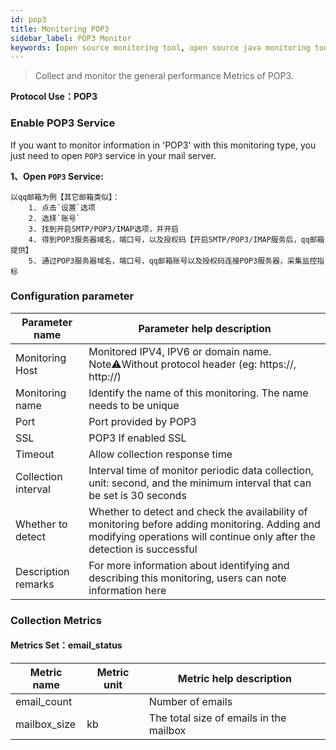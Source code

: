 ```yaml
---
id: pop3  
title: Monitoring POP3      
sidebar_label: POP3 Monitor
keywords: [open source monitoring tool, open source java monitoring tool, monitoring POP3 metrics]
---
```


> Collect and monitor the general performance Metrics of POP3.

**Protocol Use：POP3**

### Enable POP3 Service

If you want to monitor information in 'POP3' with this monitoring type, you just need to open `POP3` service in your mail server.

**1、Open `POP3` Service:**

```text
以qq邮箱为例【其它邮箱类似】：
    1. 点击`设置`选项
    2. 选择`账号`
    3. 找到开启SMTP/POP3/IMAP选项，并开启
    4. 得到POP3服务器域名，端口号，以及授权码【开启SMTP/POP3/IMAP服务后，qq邮箱提供】
    5. 通过POP3服务器域名，端口号，qq邮箱账号以及授权码连接POP3服务器，采集监控指标
```


### Configuration parameter

| Parameter name      | Parameter help description                                                                                                                                                |
|---------------------|---------------------------------------------------------------------------------------------------------------------------------------------------------------------------|
| Monitoring Host     | Monitored IPV4, IPV6 or domain name. Note⚠️Without protocol header (eg: https://, http://)                                                                                |
| Monitoring name     | Identify the name of this monitoring. The name needs to be unique                                                                                                         |
| Port                | Port provided by POP3                                                                                                                                                     |
| SSL                 | POP3 If enabled SSL                                                                                                                                                       |
| Timeout             | Allow collection response time                                                                                                                                            |
| Collection interval | Interval time of monitor periodic data collection, unit: second, and the minimum interval that can be set is 30 seconds                                                   |
| Whether to detect   | Whether to detect and check the availability of monitoring before adding monitoring. Adding and modifying operations will continue only after the detection is successful |
| Description remarks | For more information about identifying and describing this monitoring, users can note information here                                                                    |

### Collection Metrics

#### Metrics Set：email_status

| Metric name  | Metric unit | Metric help description                  |
|--------------|-------------|------------------------------------------|
| email_count  |             | Number of emails                         |
| mailbox_size | kb          | The total size of emails in the mailbox  |


